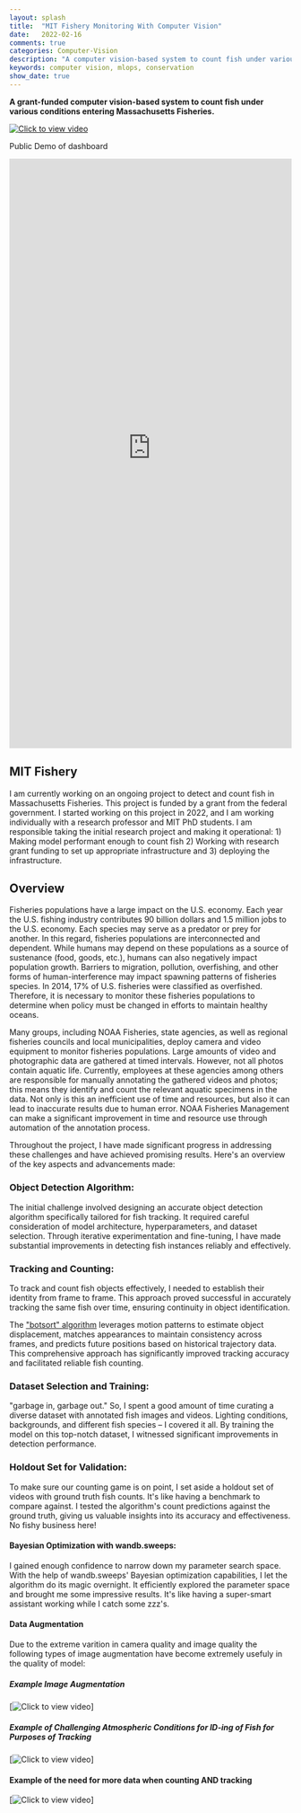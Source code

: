 ```yaml
---
layout: splash
title:  "MIT Fishery Monitoring With Computer Vision"
date:   2022-02-16
comments: true
categories: Computer-Vision
description: "A computer vision-based system to count fish under various conditions entering Massachusetts Fisheries."
keywords: computer vision, mlops, conservation
show_date: true
---
```


**A grant-funded computer vision-based system to count fish under various conditions entering Massachusetts Fisheries.**


[![Click to view video](/assets/images/mitfishery/annotated_counter.png)](https://youtu.be/3UxDNxzXF5U)


Public Demo of dashboard
<div style="display: flex; justify-content: center;">
  <iframe
    src="https://aus10powell-mit-fishery-app.hf.space"
    width="1100"
    height="1050"
    display="block"
     scrolling="yes"
      frameBorder="0"
       float="right"
  ></iframe>
</div>

## MIT Fishery
I am currently working on an ongoing project to detect and count fish in Massachusetts Fisheries. This project is funded by a grant from the federal government. I started working on this project in 2022, and I am working individually with a research professor and MIT PhD students. I am responsible taking the initial research project and making it operational: 1) Making model performant enough to count fish  2) Working with research grant funding to set up appropriate infrastructure and 3) deploying the infrastructure.

## Overview
Fisheries populations have a large impact on the U.S. economy. Each year the U.S. fishing industry contributes 90 billion dollars and 1.5 million jobs to the U.S. economy. Each species may serve as a predator or prey for another. In this regard, fisheries populations are interconnected and dependent. While humans may depend on these populations as a source of sustenance (food, goods, etc.), humans can also negatively impact population growth. Barriers to migration, pollution, overfishing, and other forms of human-interference may impact spawning patterns of fisheries species. In 2014, 17% of U.S. fisheries were classified as overfished. Therefore, it is necessary to monitor these fisheries populations to determine when policy must be changed in efforts to maintain healthy oceans.

Many groups, including NOAA Fisheries, state agencies, as well as regional fisheries councils and local municipalities, deploy camera and video equipment to monitor fisheries populations. Large amounts of video and photographic data are gathered at timed intervals. However, not all photos contain aquatic life. Currently, employees at these agencies among others are responsible for manually annotating the gathered videos and photos; this means they identify and count the relevant aquatic specimens in the data. Not only is this an inefficient use of time and resources, but also it can lead to inaccurate results due to human error. NOAA Fisheries Management can make a significant improvement in time and resource use through automation of the annotation process.


Throughout the project, I have made significant progress in addressing these challenges and have achieved promising results. Here's an overview of the key aspects and advancements made:

### Object Detection Algorithm:
The initial challenge involved designing an accurate object detection algorithm specifically tailored for fish tracking. It required careful consideration of model architecture, hyperparameters, and dataset selection. Through iterative experimentation and fine-tuning, I have made substantial improvements in detecting fish instances reliably and effectively.

### Tracking and Counting:
To track and count fish objects effectively, I needed to establish their identity from frame to frame. This approach proved successful in accurately tracking the same fish over time, ensuring continuity in object identification.

The ["botsort" algorithm](https://arxiv.org/abs/2206.14651) leverages motion patterns to estimate object displacement, matches appearances to maintain consistency across frames, and predicts future positions based on historical trajectory data. This comprehensive approach has significantly improved tracking accuracy and facilitated reliable fish counting.

### Dataset Selection and Training:
"garbage in, garbage out." So, I spent a good amount of time curating a diverse dataset with annotated fish images and videos. Lighting conditions, backgrounds, and different fish species – I covered it all. By training the model on this top-notch dataset, I witnessed significant improvements in detection performance.

### Holdout Set for Validation:
To make sure our counting game is on point, I set aside a holdout set of videos with ground truth fish counts. It's like having a benchmark to compare against. I tested the algorithm's count predictions against the ground truth, giving us valuable insights into its accuracy and effectiveness. No fishy business here!

#### Bayesian Optimization with wandb.sweeps:
I gained enough confidence to narrow down my parameter search space. With the help of wandb.sweeps' Bayesian optimization capabilities, I let the algorithm do its magic overnight. It efficiently explored the parameter space and brought me some impressive results. It's like having a super-smart assistant working while I catch some zzz's.

#### Data Augmentation
Due to the extreme varition in camera quality and image quality the following types of image augmentation have become extremely usefuly in the quality of model:

##### Example Image Augmentation
[![Click to view video](/assets/images/mitfishery/example_augmentation.png)]

##### Example of Challenging Atmospheric Conditions for ID-ing of Fish for Purposes of Tracking
[![Click to view video](/assets/images/mitfishery/murky_water_2018.png)]

#### Example of the need for more data when counting AND tracking
[![Click to view video](/assets/images/mitfishery/two_fish_2018.png)]
